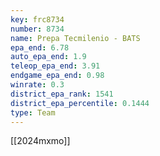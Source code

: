```yaml
---
key: frc8734
number: 8734
name: Prepa Tecmilenio - BATS
epa_end: 6.78
auto_epa_end: 1.9
teleop_epa_end: 3.91
endgame_epa_end: 0.98
winrate: 0.3
district_epa_rank: 1541
district_epa_percentile: 0.1444
type: Team
---
```

[[2024mxmo]]
